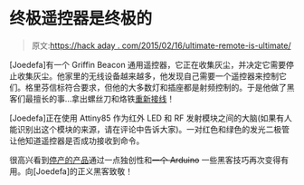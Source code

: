 # 终极遥控器是终极的

> 原文:[https://hack aday . com/2015/02/16/ultimate-remote-is-ultimate/](https://hackaday.com/2015/02/16/ultimate-remote-is-ultimate/)

[Joedefa]有一个 Griffin Beacon 通用遥控器，它正在收集灰尘，并决定它需要停止收集灰尘。他家里的无线设备越来越多，他发现自己需要一个遥控器来控制它们。格里芬信标符合要求，但他的大多数灯和插座都是射频控制的。于是他做了黑客们最擅长的事…拿出螺丝刀和烙铁[重新接线](http://hackaday.io/project/3233-ultimate-universal-remote)！

[Joedefa]正在使用 Attiny85 作为红外 LED 和 RF 发射模块之间的大脑(如果有人能识别出这个模块的来源，请在评论中告诉大家)。一对红色和绿色的发光二极管让他知道遥控器是否成功接收到命令。

很高兴看到[停产的产品](http://griffintechnology.com/beacon)通过一点独创性和~~一个 Arduino~~ 一些黑客技巧再次变得有用。向[Joedefa]的正义黑客致敬！